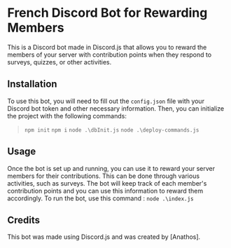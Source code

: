 # French Discord Bot for Rewarding Members
This is a Discord bot made in Discord.js that allows you to reward the members of your server with contribution points when they respond to surveys, quizzes, or other activities.

## Installation
To use this bot, you will need to fill out the `config.json` file with your Discord bot token and other necessary information. Then, you can initialize the project with the following commands:
> `npm init`
> `npm i`
> `node .\dbInit.js`
> `node .\deploy-commands.js`

## Usage
Once the bot is set up and running, you can use it to reward your server members for their contributions. This can be done through various activities, such as surveys. The bot will keep track of each member's contribution points and you can use this information to reward them accordingly.
To run the bot, use this command : `node .\index.js`

## Credits
This bot was made using Discord.js and was created by [Anathos].